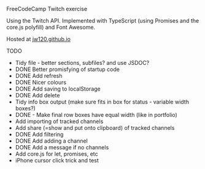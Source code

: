 
FreeCodeCamp Twitch exercise

Using the Twitch API. Implemented with TypeScript (using Promises and the core.js polyfill) and Font Awesome.

Hosted at [jw120.github.io](https://jw120.github.io)



TODO

* Tidy file - better sections, subfiles? and use JSDOC?
* DONE Better promisfying of startup code
* DONE Add refresh
* DONE Nicer colours
* DONE Add saving to localStorage
* DONE Add delete
* Tidy info box output (make sure fits in box for status - variable width boxes?)
* DONE - Make final row boxes have equal width (like in portfolio)
* Add importing of tracked channels
* Add share (=show and put onto clipboard) of tracked channels
* DONE Add filtering
* DONE Add adding a channel
* DONE Add a message if no channels
* Add core.js for let, promises, etc
* iPhone cursor click trick and test
